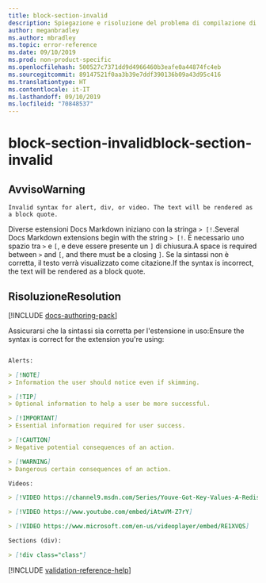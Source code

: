 ```yaml
---
title: block-section-invalid
description: Spiegazione e risoluzione del problema di compilazione di Docs block-section-invalid
author: meganbradley
ms.author: mbradley
ms.topic: error-reference
ms.date: 09/10/2019
ms.prod: non-product-specific
ms.openlocfilehash: 500527c7371dd9d4966460b3eafe0a44874fc4eb
ms.sourcegitcommit: 89147521f0aa3b39e7ddf390136b09a43d95c416
ms.translationtype: HT
ms.contentlocale: it-IT
ms.lasthandoff: 09/10/2019
ms.locfileid: "70848537"
---
```

# <a name="block-section-invalid"></a><span data-ttu-id="db9f5-103">block-section-invalid</span><span class="sxs-lookup"><span data-stu-id="db9f5-103">block-section-invalid</span></span>

## <a name="warning"></a><span data-ttu-id="db9f5-104">Avviso</span><span class="sxs-lookup"><span data-stu-id="db9f5-104">Warning</span></span>

`Invalid syntax for alert, div, or video. The text will be rendered as a block quote.`

<span data-ttu-id="db9f5-105">Diverse estensioni Docs Markdown iniziano con la stringa `> [!`.</span><span class="sxs-lookup"><span data-stu-id="db9f5-105">Several Docs Markdown extensions begin with the string `> [!`.</span></span> <span data-ttu-id="db9f5-106">È necessario uno spazio tra `>` e `[`, e deve essere presente un `]` di chiusura.</span><span class="sxs-lookup"><span data-stu-id="db9f5-106">A space is required between `>` and `[`, and there must be a closing `]`.</span></span> <span data-ttu-id="db9f5-107">Se la sintassi non è corretta, il testo verrà visualizzato come citazione.</span><span class="sxs-lookup"><span data-stu-id="db9f5-107">If the syntax is incorrect, the text will be rendered as a block quote.</span></span>

## <a name="resolution"></a><span data-ttu-id="db9f5-108">Risoluzione</span><span class="sxs-lookup"><span data-stu-id="db9f5-108">Resolution</span></span>

[!INCLUDE [docs-authoring-pack](includes/docs-authoring-pack.md)]

<span data-ttu-id="db9f5-109">Assicurarsi che la sintassi sia corretta per l'estensione in uso:</span><span class="sxs-lookup"><span data-stu-id="db9f5-109">Ensure the syntax is correct for the extension you're using:</span></span>

```markdown

Alerts:

> [!NOTE]
> Information the user should notice even if skimming.

> [!TIP]
> Optional information to help a user be more successful.

> [!IMPORTANT]
> Essential information required for user success.

> [!CAUTION]
> Negative potential consequences of an action.

> [!WARNING]
> Dangerous certain consequences of an action.

Videos:

> [!VIDEO https://channel9.msdn.com/Series/Youve-Got-Key-Values-A-Redis-Jump-Start/03/player]

> [!VIDEO https://www.youtube.com/embed/iAtwVM-Z7rY]

> [!VIDEO https://www.microsoft.com/en-us/videoplayer/embed/RE1XVQS]

Sections (div):

> [!div class="class"]

```


<!--make sure to add this file to your includes folder and verify the path-->
[!INCLUDE [validation-reference-help](includes/validation-reference-help.md)]
